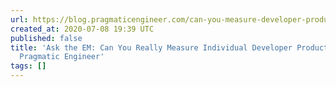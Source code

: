 ```yaml
---
url: https://blog.pragmaticengineer.com/can-you-measure-developer-productivity/
created_at: 2020-07-08 19:39 UTC
published: false
title: 'Ask the EM: Can You Really Measure Individual Developer Productivity? - The
  Pragmatic Engineer'
tags: []
---
```



